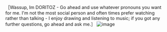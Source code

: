 ［Wassup‚ Im DORITOZ - Go ahead and use whatever pronouns you want for me․ I'm not the most social person and often times prefer watching rather than talking - I enjoy drawing and listening to music; if you got any further questions‚ go ahead and ask me․］
![image](https://github.com/user-attachments/assets/0d16ec88-ac5a-46ca-b5b0-68d16f9b87e0)

